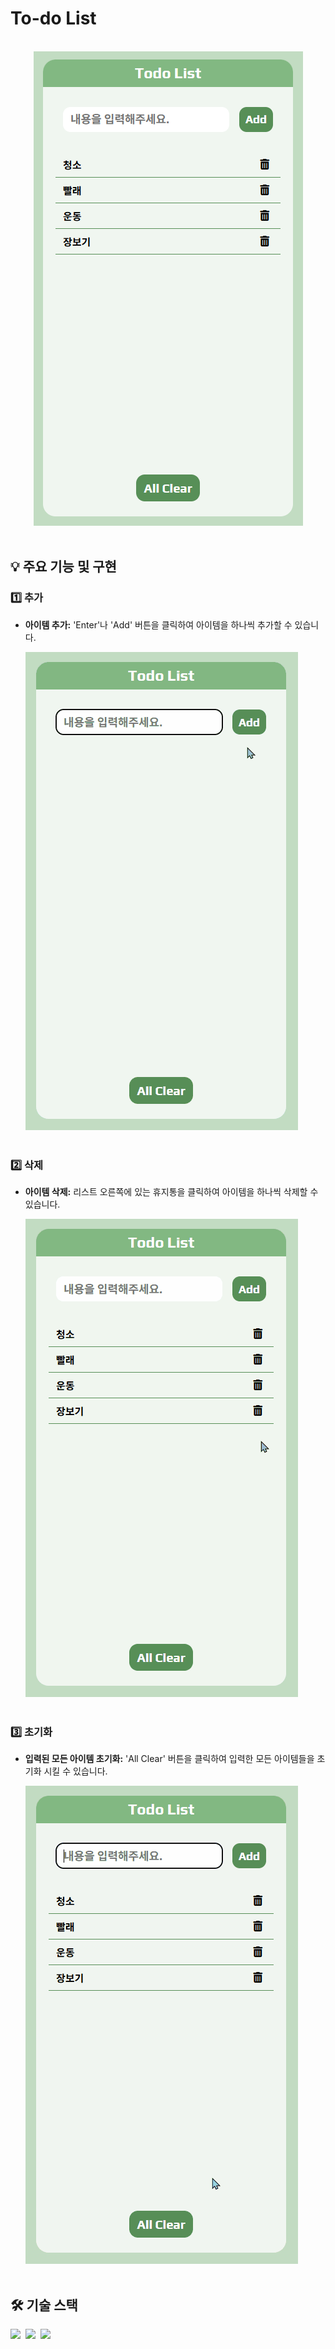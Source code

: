 # To-do List
<br/>

<div align="center">
 <img src="/img/img_todoList.png" alt="image"/>
</div>
<br/>

## 💡 주요 기능 및 구현
### 1️⃣ 추가
- **아이템 추가:** 'Enter'나 'Add' 버튼을 클릭하여 아이템을 하나씩 추가할 수 있습니다.
  
  <img src="/img/todo_add.gif" alt="video"/>
  <br/><br/>

### 2️⃣ 삭제
- **아이템 삭제:** 리스트 오른쪽에 있는 휴지통을 클릭하여 아이템을 하나씩 삭제할 수 있습니다.

  <img src="/img/todo_remove.gif" alt="video"/>
  <br/><br/>
  
### 3️⃣ 초기화
- **입력된 모든 아이템 초기화:** 'All Clear' 버튼을 클릭하여 입력한 모든 아이템들을 초기화 시킬 수 있습니다.
  
  <img src="/img/todo_clear.gif" alt="video"/>
  <br/><br/>

## 🛠 기술 스택
<div>
 <img src="https://img.shields.io/badge/-JavaScript-F7DF1E?style=flat-square&logo=javaScript&logoColor=white">&nbsp;
 <img src="https://img.shields.io/badge/HTML5-E34F26?style=flat-square&logo=HTML5&logoColor=white">&nbsp;
 <img src="https://img.shields.io/badge/CSS3-%231572B6.svg?style=flat-square&logo=css3&logoColor=white">&nbsp;
</div>



